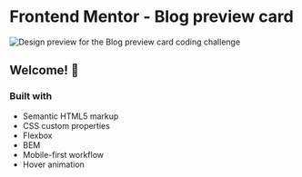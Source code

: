 # Frontend Mentor - Blog preview card

![Design preview for the Blog preview card coding challenge](assets/images/desktop-preview.jpg)

## Welcome! 👋

### Built with

- Semantic HTML5 markup
- CSS custom properties
- Flexbox
- BEM
- Mobile-first workflow
- Hover animation
